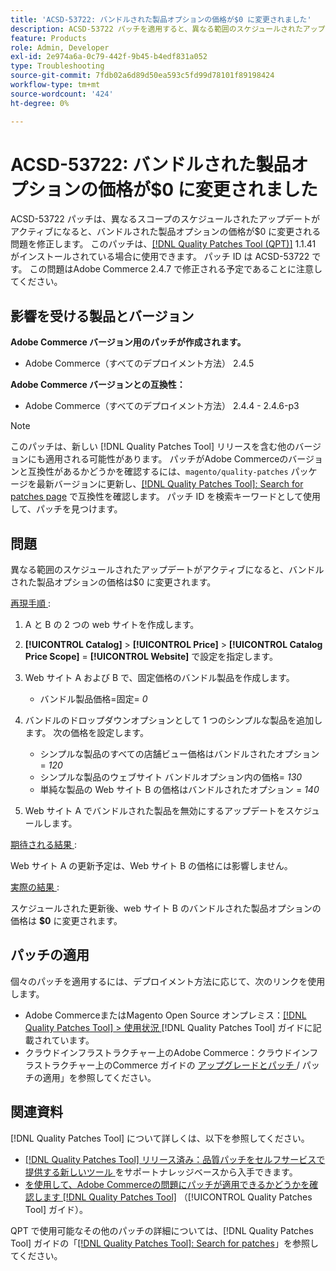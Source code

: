 ```yaml
---
title: 'ACSD-53722: バンドルされた製品オプションの価格が$0 に変更されました'
description: ACSD-53722 パッチを適用すると、異なる範囲のスケジュールされたアップデートがアクティブになると、バンドルされた製品オプションの価格が$0 に変わるAdobe Commerceの問題を修正できます。
feature: Products
role: Admin, Developer
exl-id: 2e974a6a-0c79-442f-9b45-b4edf831a052
type: Troubleshooting
source-git-commit: 7fdb02a6d89d50ea593c5fd99d78101f89198424
workflow-type: tm+mt
source-wordcount: '424'
ht-degree: 0%

---
```


# ACSD-53722: バンドルされた製品オプションの価格が$0 に変更されました

ACSD-53722 パッチは、異なるスコープのスケジュールされたアップデートがアクティブになると、バンドルされた製品オプションの価格が$0 に変更される問題を修正します。 このパッチは、[[!DNL Quality Patches Tool (QPT)]](https://experienceleague.adobe.com/en/docs/commerce-operations/tools/quality-patches-tool/quality-patches-tool-to-self-serve-quality-patches) 1.1.41 がインストールされている場合に使用できます。 パッチ ID は ACSD-53722 です。 この問題はAdobe Commerce 2.4.7 で修正される予定であることに注意してください。

## 影響を受ける製品とバージョン

**Adobe Commerce バージョン用のパッチが作成されます。**

* Adobe Commerce（すべてのデプロイメント方法） 2.4.5

**Adobe Commerce バージョンとの互換性：**

* Adobe Commerce（すべてのデプロイメント方法） 2.4.4 - 2.4.6-p3

>[!NOTE]
>
>このパッチは、新しい [!DNL Quality Patches Tool] リリースを含む他のバージョンにも適用される可能性があります。 パッチがAdobe Commerceのバージョンと互換性があるかどうかを確認するには、`magento/quality-patches` パッケージを最新バージョンに更新し、[[!DNL Quality Patches Tool]: Search for patches page](https://experienceleague.adobe.com/tools/commerce-quality-patches/index.html) で互換性を確認します。 パッチ ID を検索キーワードとして使用して、パッチを見つけます。

## 問題

異なる範囲のスケジュールされたアップデートがアクティブになると、バンドルされた製品オプションの価格は$0 に変更されます。

<u> 再現手順 </u>:

1. A と B の 2 つの web サイトを作成します。
1. **[!UICONTROL Catalog]** > **[!UICONTROL Price]** > **[!UICONTROL Catalog Price Scope]** = **[!UICONTROL Website]** で設定を指定します。
1. Web サイト A および B で、固定価格のバンドル製品を作成します。

   * バンドル製品価格=固定= *0*

1. バンドルのドロップダウンオプションとして 1 つのシンプルな製品を追加します。 次の価格を設定します。

   * シンプルな製品のすべての店舗ビュー価格はバンドルされたオプション = *120*
   * シンプルな製品のウェブサイト バンドルオプション内の価格= *130*
   * 単純な製品の Web サイト B の価格はバンドルされたオプション = *140*

1. Web サイト A でバンドルされた製品を無効にするアップデートをスケジュールします。

<u> 期待される結果 </u>:

Web サイト A の更新予定は、Web サイト B の価格には影響しません。

<u> 実際の結果 </u>:

スケジュールされた更新後、web サイト B のバンドルされた製品オプションの価格は **$0** に変更されます。

## パッチの適用

個々のパッチを適用するには、デプロイメント方法に応じて、次のリンクを使用します。

* Adobe CommerceまたはMagento Open Source オンプレミス：[[!DNL Quality Patches Tool] > 使用状況 ](/help/tools/quality-patches-tool/usage.md)[!DNL Quality Patches Tool] ガイドに記載されています。
* クラウドインフラストラクチャー上のAdobe Commerce：クラウドインフラストラクチャー上のCommerce ガイドの [ アップグレードとパッチ ](https://experienceleague.adobe.com/docs/commerce-cloud-service/user-guide/develop/upgrade/apply-patches.html)/ パッチの適用」を参照してください。

## 関連資料

[!DNL Quality Patches Tool] について詳しくは、以下を参照してください。

* [[!DNL Quality Patches Tool]  リリース済み：品質パッチをセルフサービスで提供する新しいツール ](https://experienceleague.adobe.com/en/docs/commerce-operations/tools/quality-patches-tool/quality-patches-tool-to-self-serve-quality-patches) をサポートナレッジベースから入手できます。
* [ を使用して、Adobe Commerceの問題にパッチが適用できるかどうかを確認します  [!DNL Quality Patches Tool]](/help/tools/quality-patches-tool/patches-available-in-qpt/check-patch-for-magento-issue-with-magento-quality-patches.md) （[!UICONTROL Quality Patches Tool] ガイド）。


QPT で使用可能なその他のパッチの詳細については、[!DNL Quality Patches Tool] ガイドの「[[!DNL Quality Patches Tool]: Search for patches](https://experienceleague.adobe.com/tools/commerce-quality-patches/index.html)」を参照してください。
